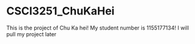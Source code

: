 # CSCI3251_ChuKaHei
This is the project of Chu Ka hei!
My student number is 1155177134!
I will pull my project later
